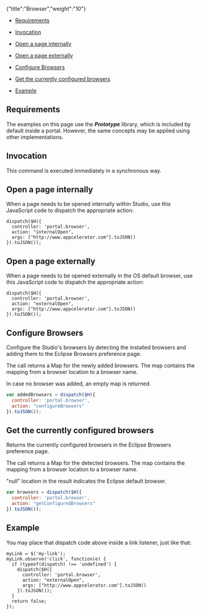 {"title":"Browser","weight":"10"}

* [Requirements](#requirements)

* [Invocation](#invocation)

* [Open a page internally](#open-a-page-internally)

* [Open a page externally](#open-a-page-externally)

* [Configure Browsers](#configure-browsers)

* [Get the currently configured browsers](#get-the-currently-configured-browsers)

* [Example](#example)

## Requirements

The examples on this page use the _**Prototype**_ library, which is included by default inside a portal. However, the same concepts may be applied using other implementations.

## Invocation

This command is executed immediately in a synchronous way.

## Open a page internally

When a page needs to be opened internally within Studio, use this JavaScript code to dispatch the appropriate action:

```
dispatch($H({
  controller: 'portal.browser',
  action: "internalOpen",
  args: ["http://www.appcelerator.com"].toJSON()
}).toJSON());
```

## Open a page externally

When a page needs to be opened externally in the OS default browser, use this JavaScript code to dispatch the appropriate action:

```
dispatch($H({
  controller: 'portal.browser',
  action: "externalOpen",
  args: ["http://www.appcelerator.com"].toJSON()
}).toJSON());
```

## Configure Browsers

Configure the Studio's browsers by detecting the installed browsers and adding them to the Eclipse Browsers preference page.

The call returns a Map for the newly added browsers. The map contains the mapping from a browser location to a browser name.

In case no browser was added, an empty map is returned.

```javascript
var addedBrowsers = dispatch($H({
  controller: 'portal.browser',
  action: "configureBrowsers"
}).toJSON());
```

## Get the currently configured browsers

Returns the currently configured browsers in the Eclipse Browsers preference page.

The call returns a Map for the detected browsers. The map contains the mapping from a browser location to a browser name.

"null" location in the result indicates the Eclipse default browser.

```javascript
var browsers = dispatch($H({
  controller: 'portal.browser',
  action: "getConfiguredBrowsers"
}).toJSON());
```

## Example

You may place that dispatch code above inside a link listener, just like that:

```
myLink = $('my-link');
myLink.observe('click', function(e) {
  if (typeof(dispatch) !== 'undefined') {
    dispatch($H({
      controller: 'portal.browser',
      action: "externalOpen",
      args: ["http://www.appcelerator.com"].toJSON()
    }).toJSON());
  }
  return false;
});
```
